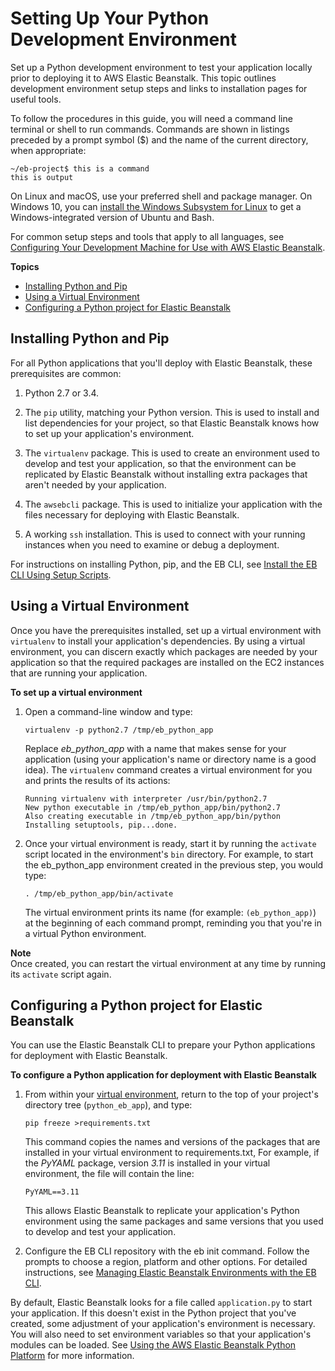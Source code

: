 # Setting Up Your Python Development Environment<a name="python-development-environment"></a>

Set up a Python development environment to test your application locally prior to deploying it to AWS Elastic Beanstalk\. This topic outlines development environment setup steps and links to installation pages for useful tools\.

To follow the procedures in this guide, you will need a command line terminal or shell to run commands\. Commands are shown in listings preceded by a prompt symbol \($\) and the name of the current directory, when appropriate:

```
~/eb-project$ this is a command
this is output
```

On Linux and macOS, use your preferred shell and package manager\. On Windows 10, you can [install the Windows Subsystem for Linux](https://docs.microsoft.com/en-us/windows/wsl/install-win10) to get a Windows\-integrated version of Ubuntu and Bash\.

For common setup steps and tools that apply to all languages, see [Configuring Your Development Machine for Use with AWS Elastic Beanstalk](chapter-devenv.md)\.

**Topics**
+ [Installing Python and Pip](#python-common-prereq)
+ [Using a Virtual Environment](#python-common-setup-venv)
+ [Configuring a Python project for Elastic Beanstalk](#python-common-configuring)

## Installing Python and Pip<a name="python-common-prereq"></a>

For all Python applications that you'll deploy with Elastic Beanstalk, these prerequisites are common:

1. Python 2\.7 or 3\.4\.

1. The `pip` utility, matching your Python version\. This is used to install and list dependencies for your project, so that Elastic Beanstalk knows how to set up your application's environment\.

1. The `virtualenv` package\. This is used to create an environment used to develop and test your application, so that the environment can be replicated by Elastic Beanstalk without installing extra packages that aren't needed by your application\.

1. The `awsebcli` package\. This is used to initialize your application with the files necessary for deploying with Elastic Beanstalk\.

1. A working `ssh` installation\. This is used to connect with your running instances when you need to examine or debug a deployment\.

For instructions on installing Python, pip, and the EB CLI, see [Install the EB CLI Using Setup Scripts](eb-cli3-install.md)\.

## Using a Virtual Environment<a name="python-common-setup-venv"></a>

Once you have the prerequisites installed, set up a virtual environment with `virtualenv` to install your application's dependencies\. By using a virtual environment, you can discern exactly which packages are needed by your application so that the required packages are installed on the EC2 instances that are running your application\.

**To set up a virtual environment**

1. Open a command\-line window and type:

   ```
   virtualenv -p python2.7 /tmp/eb_python_app
   ```

   Replace *eb\_python\_app* with a name that makes sense for your application \(using your application's name or directory name is a good idea\)\. The `virtualenv` command creates a virtual environment for you and prints the results of its actions:

   ```
   Running virtualenv with interpreter /usr/bin/python2.7
   New python executable in /tmp/eb_python_app/bin/python2.7
   Also creating executable in /tmp/eb_python_app/bin/python
   Installing setuptools, pip...done.
   ```

1. Once your virtual environment is ready, start it by running the `activate` script located in the environment's `bin` directory\. For example, to start the eb\_python\_app environment created in the previous step, you would type:

   ```
   . /tmp/eb_python_app/bin/activate
   ```

   The virtual environment prints its name \(for example: `(eb_python_app)`\) at the beginning of each command prompt, reminding you that you're in a virtual Python environment\.

**Note**  
Once created, you can restart the virtual environment at any time by running its `activate` script again\.

## Configuring a Python project for Elastic Beanstalk<a name="python-common-configuring"></a>

You can use the Elastic Beanstalk CLI to prepare your Python applications for deployment with Elastic Beanstalk\.

**To configure a Python application for deployment with Elastic Beanstalk**

1. From within your [virtual environment](#python-common-setup-venv), return to the top of your project's directory tree \(`python_eb_app`\), and type:

   ```
   pip freeze >requirements.txt
   ```

   This command copies the names and versions of the packages that are installed in your virtual environment to requirements\.txt, For example, if the *PyYAML* package, version *3\.11* is installed in your virtual environment, the file will contain the line:

   ```
   PyYAML==3.11
   ```

   This allows Elastic Beanstalk to replicate your application's Python environment using the same packages and same versions that you used to develop and test your application\.

1. Configure the EB CLI repository with the eb init command\. Follow the prompts to choose a region, platform and other options\. For detailed instructions, see [Managing Elastic Beanstalk Environments with the EB CLI](eb-cli3-getting-started.md)\.

By default, Elastic Beanstalk looks for a file called `application.py` to start your application\. If this doesn't exist in the Python project that you've created, some adjustment of your application's environment is necessary\. You will also need to set environment variables so that your application's modules can be loaded\. See [Using the AWS Elastic Beanstalk Python Platform](create-deploy-python-container.md) for more information\.